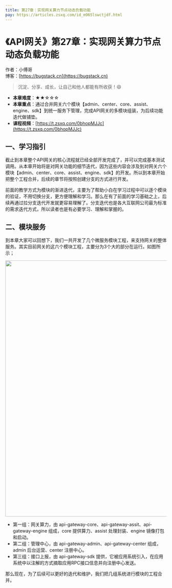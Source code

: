 ```yaml
---
title: 第27章：实现网关算力节点动态负载功能
pay: https://articles.zsxq.com/id_m965lswctjdf.html
---
```


# 《API网关》第27章：实现网关算力节点动态负载功能

作者：小傅哥
<br/>博客：[https://bugstack.cn](https://bugstack.cn)

>沉淀、分享、成长，让自己和他人都能有所收获！😄

- **本章难度**：★★☆☆☆
- **本章重点**：通过合并网关六个模块【admin、center、core、assist、engine、sdk】到统一服务下管理，完成API网关的多模块组装，为后续功能迭代做铺垫。
- **课程视频**：[https://t.zsxq.com/0bhopMJJc](https://t.zsxq.com/0bhopMJJc)

## 一、学习指引

截止到本章整个API网关的核心流程就已经全部开发完成了，并可以完成基本测试调用。从本章开始将是对网关功能的细节迭代，因为这些内容会涉及到对网关六个模块【admin、center、core、assist、engine、sdk】的开发。所以到本章开始把整个工程合并，后续的章节将按照创建分支的方式进行开发。

前面的教学方式为模块的渐进迭代，主要为了帮助小白在学习过程中可以逐个模块的验证，不用切换分支，更方便理解和学习。那么在有了前面的学习基础之上，后续再通过拉分支迭代开发就更容易理解了。分支迭代也是各大互联网公司最为标准的需求迭代方式，所以读者也是有必要学习、理解和掌握的。

## 二、模块服务

到本章大家可以回想下，我们一共开发了几个微服务模块工程，来支持网关的整体服务。其实目前网关的这六个模块工程，主要分为3个大的部分在运行。如图所示；

<div align="center">
    <img src="https://bugstack.cn/images/article/assembly/api-gateway/api-gateway-28-01.png?raw=true" width="800px">
</div>

- 第一组：网关算力，由 api-gateway-core、api-gateway-assit、api-gateway-engine 组成，core 提供算力、assist 处理封装、engine 镜像打包和启动。
- 第二组：管理中心，由 api-gateway-admin、api-gateway-center 组成，admin 后台运营、center 注册中心。
- 第三组：接口上报，由 api-gateway-sdk 提供，它被应用系统引入，在应用系统中以注解的方式摘取应用RPC接口信息并向注册中心发送。

那么现在，为了后续可以更好的迭代和维护，我们把几组系统进行模块的工程合并。
